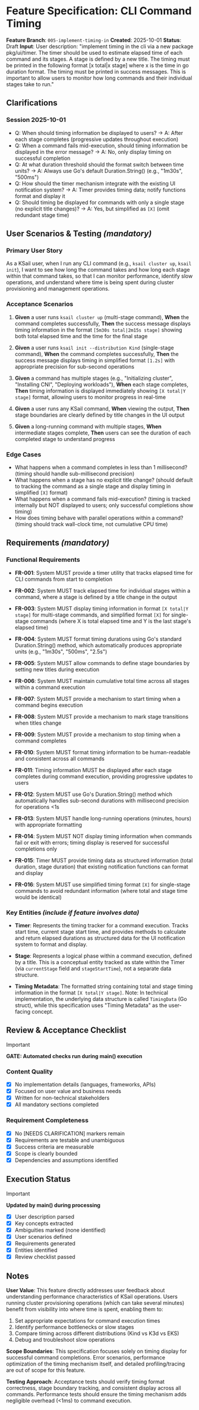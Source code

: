 # Feature Specification: CLI Command Timing

**Feature Branch**: `005-implement-timing-in`
**Created**: 2025-10-01
**Status**: Draft
**Input**: User description: "implement timing in the cli via a new package pkg/ui/timer. The timer should be used to estimate elapsed time of each command and its stages. A stage is defined by a new title. The timing must be printed in the following format [x total|x stage] where x is the time in go duration format. The timing must be printed in success messages. This is important to allow users to monitor how long commands and their individual stages take to run."

## Clarifications

### Session 2025-10-01

- Q: When should timing information be displayed to users? → A: After each stage completes (progressive updates throughout execution)
- Q: When a command fails mid-execution, should timing information be displayed in the error message? → A: No, only display timing on successful completion
- Q: At what duration threshold should the format switch between time units? → A: Always use Go's default Duration.String() (e.g., "1m30s", "500ms")
- Q: How should the timer mechanism integrate with the existing UI notification system? → A: Timer provides timing data; notify functions format and display it
- Q: Should timing be displayed for commands with only a single stage (no explicit title changes)? → A: Yes, but simplified as `[X]` (omit redundant stage time)

## User Scenarios & Testing *(mandatory)*

### Primary User Story

As a KSail user, when I run any CLI command (e.g., `ksail cluster up`, `ksail init`), I want to see how long the command takes and how long each stage within that command takes, so that I can monitor performance, identify slow operations, and understand where time is being spent during cluster provisioning and management operations.

### Acceptance Scenarios

1. **Given** a user runs `ksail cluster up` (multi-stage command), **When** the command completes successfully, **Then** the success message displays timing information in the format `[5m30s total|2m15s stage]` showing both total elapsed time and the time for the final stage

2. **Given** a user runs `ksail init --distribution Kind` (single-stage command), **When** the command completes successfully, **Then** the success message displays timing in simplified format `[1.2s]` with appropriate precision for sub-second operations

3. **Given** a command has multiple stages (e.g., "Initializing cluster", "Installing CNI", "Deploying workloads"), **When** each stage completes, **Then** timing information is displayed immediately showing `[X total|Y stage]` format, allowing users to monitor progress in real-time

4. **Given** a user runs any KSail command, **When** viewing the output, **Then** stage boundaries are clearly defined by title changes in the UI output

5. **Given** a long-running command with multiple stages, **When** intermediate stages complete, **Then** users can see the duration of each completed stage to understand progress

### Edge Cases

- What happens when a command completes in less than 1 millisecond? (timing should handle sub-millisecond precision)
- What happens when a stage has no explicit title change? (should default to tracking the command as a single stage and display timing in simplified `[X]` format)
- What happens when a command fails mid-execution? (timing is tracked internally but NOT displayed to users; only successful completions show timing)
- How does timing behave with parallel operations within a command? (timing should track wall-clock time, not cumulative CPU time)

## Requirements *(mandatory)*

### Functional Requirements

- **FR-001**: System MUST provide a timer utility that tracks elapsed time for CLI commands from start to completion

- **FR-002**: System MUST track elapsed time for individual stages within a command, where a stage is defined by a title change in the output

- **FR-003**: System MUST display timing information in format `[X total|Y stage]` for multi-stage commands, and simplified format `[X]` for single-stage commands (where X is total elapsed time and Y is the last stage's elapsed time)

- **FR-004**: System MUST format timing durations using Go's standard Duration.String() method, which automatically produces appropriate units (e.g., "1m30s", "500ms", "2.5s")

- **FR-005**: System MUST allow commands to define stage boundaries by setting new titles during execution

- **FR-006**: System MUST maintain cumulative total time across all stages within a command execution

- **FR-007**: System MUST provide a mechanism to start timing when a command begins execution

- **FR-008**: System MUST provide a mechanism to mark stage transitions when titles change

- **FR-009**: System MUST provide a mechanism to stop timing when a command completes

- **FR-010**: System MUST format timing information to be human-readable and consistent across all commands

- **FR-011**: Timing information MUST be displayed after each stage completes during command execution, providing progressive updates to users

- **FR-012**: System MUST use Go's Duration.String() method which automatically handles sub-second durations with millisecond precision for operations <1s

- **FR-013**: System MUST handle long-running operations (minutes, hours) with appropriate formatting

- **FR-014**: System MUST NOT display timing information when commands fail or exit with errors; timing display is reserved for successful completions only

- **FR-015**: Timer MUST provide timing data as structured information (total duration, stage duration) that existing notification functions can format and display

- **FR-016**: System MUST use simplified timing format `[X]` for single-stage commands to avoid redundant information (where total and stage time would be identical)

### Key Entities *(include if feature involves data)*

- **Timer**: Represents the timing tracker for a command execution. Tracks start time, current stage start time, and provides methods to calculate and return elapsed durations as structured data for the UI notification system to format and display.

- **Stage**: Represents a logical phase within a command execution, defined by a title. This is a conceptual entity tracked as state within the Timer (via `currentStage` field and `stageStartTime`), not a separate data structure.

- **Timing Metadata**: The formatted string containing total and stage timing information in the format `[X total|Y stage]`. Note: In technical implementation, the underlying data structure is called `TimingData` (Go struct), while this specification uses "Timing Metadata" as the user-facing concept.

## Review & Acceptance Checklist

> [!IMPORTANT]
> **GATE: Automated checks run during main() execution**

### Content Quality

- [x] No implementation details (languages, frameworks, APIs)
- [x] Focused on user value and business needs
- [x] Written for non-technical stakeholders
- [x] All mandatory sections completed

### Requirement Completeness

- [x] No [NEEDS CLARIFICATION] markers remain
- [x] Requirements are testable and unambiguous
- [x] Success criteria are measurable
- [x] Scope is clearly bounded
- [x] Dependencies and assumptions identified

## Execution Status

> [!IMPORTANT]
> **Updated by main() during processing**

- [x] User description parsed
- [x] Key concepts extracted
- [x] Ambiguities marked (none identified)
- [x] User scenarios defined
- [x] Requirements generated
- [x] Entities identified
- [x] Review checklist passed

## Notes

**User Value**: This feature directly addresses user feedback about understanding performance characteristics of KSail operations. Users running cluster provisioning operations (which can take several minutes) benefit from visibility into where time is spent, enabling them to:

1. Set appropriate expectations for command execution times
2. Identify performance bottlenecks or slow stages
3. Compare timing across different distributions (Kind vs K3d vs EKS)
4. Debug and troubleshoot slow operations

**Scope Boundaries**: This specification focuses solely on timing display for successful command completions. Error scenarios, performance optimization of the timing mechanism itself, and detailed profiling/tracing are out of scope for this feature.

**Testing Approach**: Acceptance tests should verify timing format correctness, stage boundary tracking, and consistent display across all commands. Performance tests should ensure the timing mechanism adds negligible overhead (<1ms) to command execution.

